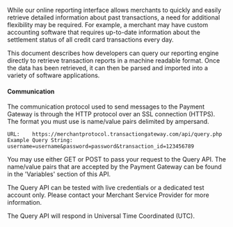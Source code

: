 While our online reporting interface allows merchants to quickly and easily retrieve detailed information about past transactions, a need for additional flexibility may be required. For example, a merchant may have custom accounting software that requires up-to-date information about the settlement status of all credit card transactions every day.

This document describes how developers can query our reporting engine directly to retrieve transaction reports in a machine readable format. Once the data has been retrieved, it can then be parsed and imported into a variety of software applications.

#### Communication

The communication protocol used to send messages to the Payment Gateway is through the HTTP protocol over an SSL connection (HTTPS). The format you must use is name/value pairs delimited by ampersand.

	URL: 	https://merchantprotocol.transactiongateway.com/api/query.php
	Example Query String: 	username=username&password=password&transaction_id=123456789

You may use either GET or POST to pass your request to the Query API. The name/value pairs that are accepted by the Payment Gateway can be found in the 'Variables' section of this API.

The Query API can be tested with live credentials or a dedicated test account only. Please contact your Merchant Service Provider for more information.

The Query API will respond in Universal Time Coordinated (UTC). 